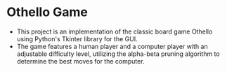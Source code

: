 # Othello Game
- This project is an implementation of the classic board game Othello using Python's Tkinter library for the GUI.
- The game features a human player and a computer player with an adjustable difficulty level, utilizing the alpha-beta pruning algorithm to determine the best moves for the computer.
